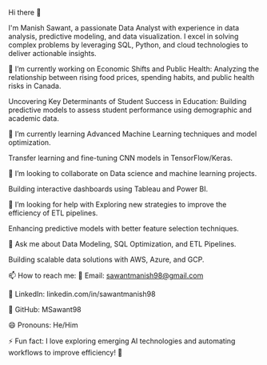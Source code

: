 Hi there 👋

I'm Manish Sawant, a passionate Data Analyst with experience in data analysis, predictive modeling, and data visualization. I excel in solving complex problems by leveraging SQL, Python, and cloud technologies to deliver actionable insights.

🔭 I’m currently working on Economic Shifts and Public Health: Analyzing the relationship between rising food prices, spending habits, and public health risks in Canada.

Uncovering Key Determinants of Student Success in Education: Building predictive models to assess student performance using demographic and academic data.

🌱 I’m currently learning Advanced Machine Learning techniques and model optimization.

Transfer learning and fine-tuning CNN models in TensorFlow/Keras.

👯 I’m looking to collaborate on Data science and machine learning projects.

Building interactive dashboards using Tableau and Power BI.

🤔 I’m looking for help with Exploring new strategies to improve the efficiency of ETL pipelines.

Enhancing predictive models with better feature selection techniques.

💬 Ask me about Data Modeling, SQL Optimization, and ETL Pipelines.

Building scalable data solutions with AWS, Azure, and GCP.

📫 How to reach me: 📧 Email: sawantmanish98@gmail.com

💼 LinkedIn: linkedin.com/in/sawantmanish98

📝 GitHub: MSawant98

😄 Pronouns: He/Him

⚡ Fun fact: I love exploring emerging AI technologies and automating workflows to improve efficiency! 🚀
